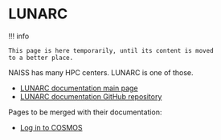 # LUNARC

!!! info

    This page is here temporarily, until its content is moved
    to a better place.

NAISS has many HPC centers.
LUNARC is one of those.

- [LUNARC documentation main page](https://lunarc-documentation.readthedocs.io)
- [LUNARC documentation GitHub repository](https://github.com/lunarc/lunarc_docs)

Pages to be merged with their documentation:

- [Log in to COSMOS](login_cosmos.md)
